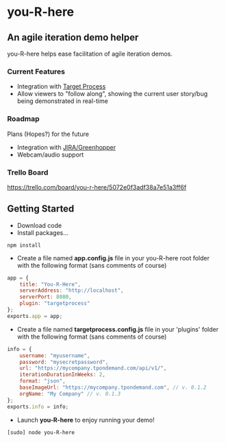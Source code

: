 you-R-here
==========

An agile iteration demo helper
------------------------------

you-R-here helps ease facilitation of agile iteration demos.

### Current Features
*  Integration with [Target Process](http://www.targetprocess.com/)
*  Allow viewers to "follow along", showing the current user story/bug being demonstrated in real-time

### Roadmap
Plans (Hopes?) for the future
*  Integration with [JIRA/Greenhopper](http://www.atlassian.com/software/greenhopper/overview)
*  Webcam/audio support

### Trello Board
https://trello.com/board/you-r-here/5072e0f3adf38a7e51a3ff6f

Getting Started
------------------------------

*  Download code
*  Install packages...

```Shell
npm install
```
*  Create a file named __app.config.js__ file in your you-R-here root folder with the following format (sans comments of course)
```javascript
app = {
	title: "You-R-Here",
	serverAddress: "http://localhost",
	serverPort: 8080,
	plugin: "targetprocess"
};
exports.app = app;
```

*  Create a file named __targetprocess.config.js__ file in your 'plugins' folder with the following format (sans comments of course)
```javascript
info = {
	username: "myusername",
	password: "mysecretpassword",
	url: "https://mycompany.tpondemand.com/api/v1/",
	iterationDurationInWeeks: 2,
	format: "json",
	baseImageUrl: "https://mycompany.tpondemand.com", // v. 0.1.2
	orgName: "My Company" // v. 0.1.3
};
exports.info = info;
```

*  Launch __you-R-here__ to enjoy running your demo!

```Shell
[sudo] node you-R-here
```